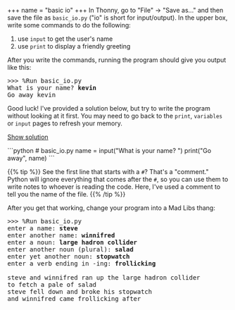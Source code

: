 +++
name = "basic io"
+++
In Thonny, go to "File" -> "Save as..." and then save the file as
`basic_io.py` ("io" is short for input/output). In the upper box,
write some commands to do the following:

 1. use `input` to get the user's name
 2. use `print` to display a friendly greeting

After you write the commands, running the program should give you
output like this:

<pre>
>>> %Run basic_io.py
What is your name? <b>kevin</b>
Go away kevin
</pre>

Good luck! I've provided a solution below, but try to write the
program without looking at it first. You may need to go back to the
`print`, `variables` or `input` pages to refresh your memory.

<a href="#demo" class="btn btn-info" data-toggle="collapse">Show solution</a>
<div id="demo" class="collapse">
```python
# basic_io.py
name = input("What is your name? ")
print("Go away", name)
```

{{% tip %}}
See the first line that starts with a `#`? That's a "comment." Python will
ignore everything that comes after the `#`, so you can use them to write notes
to whoever is reading the code. Here, I've used a comment to tell you the name of the
file.
{{% /tip %}}
</div>

After you get that working, change your program into a Mad Libs
thang:

<pre>
>>> %Run basic_io.py
enter a name: <b>steve</b>
enter another name: <b>winnifred</b>
enter a noun: <b>large hadron collider</b>
enter another noun (plural): <b>salad</b>
enter yet another noun: <b>stopwatch</b>
enter a verb ending in -ing: <b>frollicking</b>

steve and winnifred ran up the large hadron collider
to fetch a pale of salad
steve fell down and broke his stopwatch
and winnifred came frollicking after
</pre>
